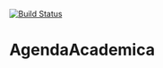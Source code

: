 [![Build Status](https://travis-ci.org/murilosotelo/AgendaAcademica.svg?branch=master)](https://travis-ci.org/murilosotelo/AgendaAcademica)

# AgendaAcademica